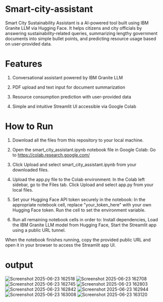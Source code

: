 # Smart-city-assistant
Smart City Sustainability Assistant is a AI-powered tool built using IBM Granite LLM via Hugging Face. It helps citizens and city officials by answering sustainability-related queries, summarizing lengthy government documents into simple bullet points, and predicting resource usage based on user-provided data. 

# Features
1. Conversational assistant powered by IBM Granite LLM

2. PDF upload and text input for document summarization

3. Resource consumption prediction with user-provided data

4. Simple and intuitive Streamlit UI accessible via Google Colab

# How to Run
1. Download all the files from this repository to your local machine.

2. Open the smart_city_assistant.ipynb notebook file in Google Colab:
   Go to https://colab.research.google.com/

3. Click Upload and select smart_city_assistant.ipynb from your downloaded files.

4. Upload the app.py file to the Colab environment:
   In the Colab left sidebar, go to the Files tab. 
   Click Upload and select app.py from your local files.

5. Set your Hugging Face API token securely in the notebook:
   In the appropriate notebook cell, replace "your_token_here" with your own Hugging Face token. Run the cell to set the environment variable.

6. Run all remaining notebook cells in order to:
   Install dependencies, 
   Load the IBM Granite LLM model from Hugging Face, 
   Start the Streamlit app using a public URL tunnel.

When the notebook finishes running, copy the provided public URL and open it in your browser to access the Streamlit app UI.

# output
![Screenshot 2025-06-23 162518](https://github.com/user-attachments/assets/300cd126-6392-4299-9418-da0826aed03f)
![Screenshot 2025-06-23 162708](https://github.com/user-attachments/assets/2f3931a1-eb44-4d9a-8834-f06fcbeb491a)
![Screenshot 2025-06-23 162745](https://github.com/user-attachments/assets/c78f7b80-e7bb-4b8d-8620-ac8f26c9c5ee)
![Screenshot 2025-06-23 162803](https://github.com/user-attachments/assets/7c057e8a-eb0f-4e65-a348-33ff5cd1cbe2)
![Screenshot 2025-06-23 162842](https://github.com/user-attachments/assets/a25ada7b-0b4d-4dbf-b20f-f1b76e7ec2f1)
![Screenshot 2025-06-23 162944](https://github.com/user-attachments/assets/f152ddd5-db11-4070-bbf0-cced273063c6)
![Screenshot 2025-06-23 163008](https://github.com/user-attachments/assets/eccbfd21-2479-4881-b4a7-c3ad09b802ff)
![Screenshot 2025-06-23 163120](https://github.com/user-attachments/assets/f49197e9-5441-4251-a754-51e4cc40efce)


